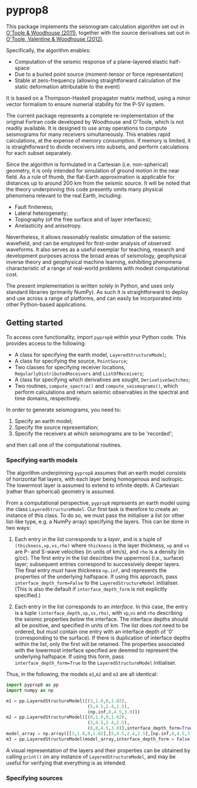 # pyprop8

This package implements the seismogram calculation algorithm set out in [O'Toole & Woodhouse (2011)](https://doi.org/10.1111/j.1365-246X.2011.05210.x), together with the source derivatives set out in [O'Toole, Valentine & Woodhouse (2012)](https://doi.org/10.1111/j.1365-246X.2012.05608.x).

Specifically, the algorithm enables:

- Computation of the seismic response of a plane-layered elastic half-space
- Due to a buried point source (moment-tensor or force representation)
- Stable at zero-frequency (allowing straightforward calculation of the static  deformation attributable to the event)

It is based on a Thompson-Haskell propagator matrix method, using a minor vector formalism to ensure numerial stability for the P-SV system.

The current package represents a complete re-implementation of the original Fortran code developed by Woodhouse and O'Toole, which is not readily available. It is designed to use array operations to compute seismograms for many receivers simultaneously. This enables rapid calculations, at the expense of memory consumption. If memory is limited, it is straightforward to divide receivers into subsets, and perform calculations for each subset separately.

Since the algorithm is formulated in a Cartesian (i.e. non-spherical) geometry, it is only intended for simulation of ground motion in the near field. As a rule of thumb, the flat-Earth approximation is applicable for distances up to around 200 km from the seismic source. It will be noted that the theory underpinning this code presently omits many physical phenomena relevant to the real Earth, including:

- Fault finiteness;
- Lateral heterogeneity;
- Topography (of the free surface and of layer interfaces);
- Anelasticity and anisotropy.

Nevertheless, it allows reasonably realistic simulation of the seismic wavefield, and can be employed for first-order analysis of observed waveforms. It also serves as a useful exemplar for teaching, research and development purposes across the broad areas of seismology, geophysical inverse theory and geophysical machine learning, exhibiting phenomena characteristic of a range of real-world problems with modest computational cost.

The present implementation is written solely in Python, and uses only standard libraries (primarily NumPy). As such it is straightforward to deploy and use across a range of platforms, and can easily be incorporated into other Python-based applications.

## Getting started

To access core functionality, import `pyprop8` within your Python code. This
provides access to the following:

- A class for specifying the earth model, `LayeredStructureModel`;
- A class for specifying the source, `PointSource`;
- Two classes for specifying receiver locations, `RegularlyDistributedReceivers` and `ListOfReceivers`;
- A class for specifying which derivatives are sought, `DerivativeSwitches`;
- Two routines, `compute_spectra()` and `compute_seismograms()`, which perform calculations and return seismic observables in the spectral and time domains, respectively.

In order to generate seismograms, you need to:

1. Specify an earth model;
2. Specify the source representation;
3. Specify the receivers at which seismograms are to be 'recorded';

and then call one of the computational routines.

### Specifying earth models

The algorithm underpinning `pyprop8` assumes that an earth model consists of horizontal flat layers, with each layer being homogenous and isotropic. The lowermost layer is assumed to extend to infinite depth. A Cartesian (rather than spherical) geometry is assumed.

From a computational perspective, `pyprop8` represents an earth model using the class `LayeredStructureModel`. Our first task is therefore to create an instance of this class. To do so, we must pass the initialiser a list (or other list-like type, e.g. a NumPy array) specifying the layers. This can be done in two ways:

1. Each entry in the list corresponds to a *layer*, and is a tuple of `(thickness,vp,vs,rho)` where `thickness` is the layer thickness, `vp` and `vs` are P- and S-wave velocities (in units of km/s), and `rho` is a density (in g/cc). The first entry in the list describes the uppermost (i.e., surface) layer; subsequent entries correspond to successively deeper layers. The final entry *must* have thickness `np.inf`, and represents the properties of the underlying halfspace. If using this approach, pass `interface_depth_form=False` to the `LayeredStructureModel` initialiser. (This is also the default if `interface_depth_form` is not explicitly specified.)

2. Each entry in the list corresponds to an *interface*. In this case, the entry is a tuple `(interface_depth,vp,vs,rho)`, with `vp`,`vs` and `rho` describing the seismic properties *below* the interface. The interface depths should all be positive, and specified in units of km. The list does *not* need to be ordered, but *must* contain one entry with an interface depth of '0' (corresponding to the surface). If there is duplication of interface depths within the list, only the first will be retained. The properties associated with the lowermost interface specified are deemed to represent the underlying halfspace. If using this form, pass `interface_depth_form=True` to the `LayeredStructureModel` initialiser.

Thus, in the following, the models `m1`,`m2` and `m3` are all identical:
```python
import pyprop8 as pp
import numpy as np

m1 = pp.LayeredStructureModel([(3,1.8,0,1.02),
                               (5,4.5,2.4,2.5),
                               (np.inf,8,4.5,3.0)])
m2 = pp.LayeredStructureModel([(0,1.8,0,1.02),
                               (3,4.5,2.4,2.5),
                               (8,8,4.5,3.0)],interface_depth_form=True)
model_array = np.array([[3,1.8,0,1.02],[5,4.5,2.4,2.5],[np.inf,8,4.5,3.0]])
m3 = pp.LayeredStructureModel(model_array,interface_depth_form = False)
```
A visual representation of the layers and their properties can be obtained by calling `print()` on any instance of `LayeredStructureModel`, and may be useful for verifying that everything is as intended.

### Specifying sources
